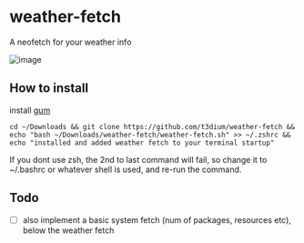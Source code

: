 # weather-fetch
A neofetch for your weather info

![image](https://user-images.githubusercontent.com/83690012/207031953-99e67767-53af-416d-ba3c-8303440495fc.png)


## How to install

install [gum](https://github.com/charmbracelet/gum#installation)

``cd ~/Downloads && git clone https://github.com/t3dium/weather-fetch && echo "bash ~/Downloads/weather-fetch/weather-fetch.sh" >> ~/.zshrc && echo "installed and added weather fetch to your terminal startup"``

If you dont use zsh, the 2nd to last command will fail, so change it to ~/.bashrc or whatever shell is used, and re-run the command.

## Todo

- [ ] also implement a basic system fetch (num of packages, resources etc), below the weather fetch
